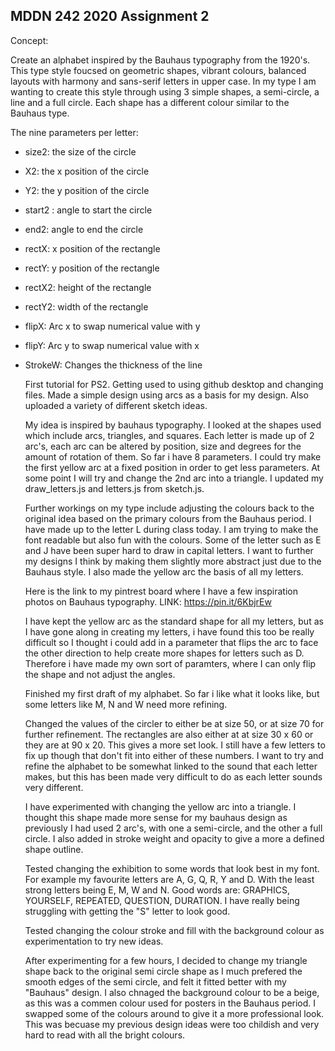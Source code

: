 ## MDDN 242 2020 Assignment 2

Concept:

Create an alphabet inspired by the Bauhaus typography from the 1920's. This type style foucsed on geometric shapes, vibrant colours, balanced layouts with harmony and sans-serif letters in upper case. In my type I am wanting to create this style through using 3 simple shapes, a semi-circle, a line and a full circle. Each shape has a different colour similar to the Bauhaus type.


The nine parameters per letter:

- size2: the size of the circle
- X2: the x position of the circle
- Y2: the y position of the circle 
- start2 : angle to start the circle
- end2: angle to end the circle 
- rectX: x position of the rectangle 
- rectY: y position of the rectangle 
- rectX2: height of the rectangle 
- rectY2: width of the rectangle 
- flipX: Arc x to swap numerical value with y
- flipY: Arc y to swap numerical value with x 
- StrokeW: Changes the thickness of the line 

  First tutorial for PS2. Getting used to using github desktop and changing files. Made a simple design using arcs as a basis for my design. Also uploaded a variety of different sketch ideas.


  My idea is inspired by bauhaus typography. I looked at the shapes used which include arcs, triangles, and squares. Each letter is made up of 2 arc's, each arc can be altered by position, size and degrees for the amount of rotation of them. So far i have 8 parameters. I could try make the first yellow arc at a fixed position in order to get less parameters. At some point I will try and change the 2nd arc into a triangle. I updated my draw_letters.js and letters.js from sketch.js.

  Further workings on my type include adjusting the colours back to the original idea based on the primary colours from the Bauhaus period. I have made up to the letter L during class today. I am trying to make the font readable but also fun with the colours. Some of the letter such as E and J have been super hard to draw in capital letters. I want to further my designs I think by making them slightly more abstract just due to the Bauhaus style. I also made the yellow arc the basis of all my letters. 

  Here is the link to my pintrest board where I have a few inspiration photos on Bauhaus typography. 
  LINK: https://pin.it/6KbjrEw 

  I have kept the yellow arc as the standard shape for all my letters, but as I have gone along in creating my letters, i have found this too be really difficult so I thought i could add in a parameter that flips the arc to face the other direction to help create more shapes for letters such as D. Therefore i have made my own sort of paramters, where I can only flip the shape and not adjust the angles. 

  Finished my first draft of my alphabet. So far i like what it looks like, but some letters like M, N and W need more refining.

  Changed the values of the circler to either be at size 50, or at size 70 for further refinement. The rectangles are also either at at  size 30 x 60 or they are at 90 x 20. This gives a more set look. I still have a few letters to fix up though that don't fit into either of these numbers. I want to try and refine the alphabet to be somewhat linked to the sound that each letter makes, but this has been made very difficult to do as each letter sounds very different. 

  I have experimented with changing the yellow arc into a triangle. I thought this shape made more sense for my bauhaus design as previously I had used 2 arc's, with one a semi-circle, and the other a full circle. I also added in stroke weight and opacity to give a more a defined shape outline. 

  Tested changing the exhibition to some words that look best in my font. For example my favourite letters are A, G, Q, R, Y and D. With the least strong letters being E, M, W and N. Good words are: GRAPHICS, YOURSELF, REPEATED, QUESTION, DURATION. I have really being struggling with getting the "S" letter to look good. 

  Tested changing the colour stroke and fill with the background colour as experimentation to try new ideas. 

  After experimenting for a few hours, I decided to change my triangle shape back to the original semi circle shape as I much prefered the smooth edges of the semi circle, and felt it fitted better with my "Bauhaus" design. I also chnaged the background colour to be a beige, as this was a commen colour used for posters in the Bauhaus period. I swapped some of the colours around to give it a more professional look. This was becuase my previous design ideas were too childish and very hard to read with all the bright colours. 

